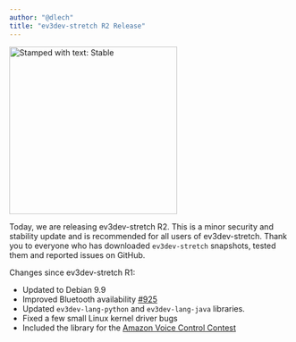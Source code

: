 ```yaml
---
author: "@dlech"
title: "ev3dev-stretch R2 Release"
---
```


<img src="/images/news/brickman-stable-stamped.png" alt="Stamped with text: Stable" style="width: 300px; max-width: 100%;" class="image-responsive pull-right" />

Today, we are releasing ev3dev-stretch R2. This is a minor security and stability
update and is recommended for all users of ev3dev-stretch.
Thank you to everyone who has downloaded `ev3dev-stretch` snapshots, tested them
and reported issues on GitHub.


<!--more-->

Changes since ev3dev-stretch R1:

- Updated to Debian 9.9
- Improved Bluetooth availability [#925](https://github.com/ev3dev/ev3dev/issues/925)
- Updated `ev3dev-lang-python` and `ev3dev-lang-java` libraries.
- Fixed a few small Linux kernel driver bugs
- Included the library for the [Amazon Voice Control Contest](./2019-09-24-lego-amazon-voice-control-contest)
